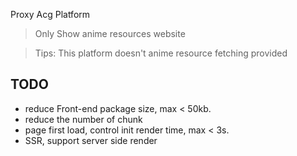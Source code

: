 Proxy Acg Platform

> Only Show anime resources website

> Tips: This platform doesn't anime resource fetching provided


## TODO

- reduce Front-end package size, max < 50kb.
- reduce the number of chunk
- page first load, control init render time, max < 3s.
- SSR, support server side render
